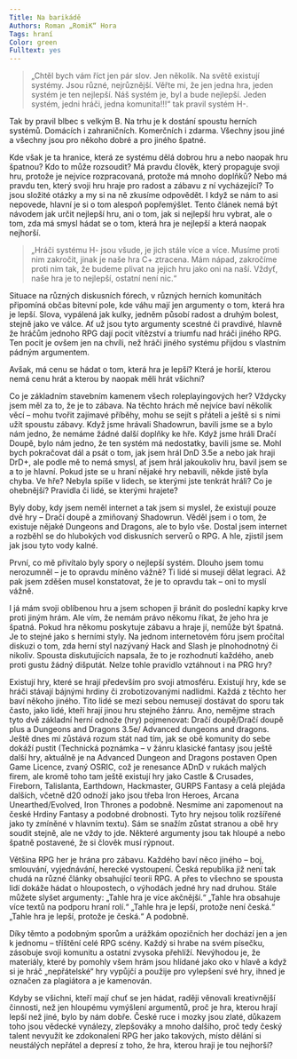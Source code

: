 ```yaml
---
Title: Na barikádě
Authors: Roman „RomiK“ Hora 
Tags: hraní
Color: green
Fulltext: yes
---
```


>„Chtěl bych vám říct jen pár slov. Jen několik. Na světě existují systémy. Jsou různé, nejrůznější. Věřte mi, že jen jedna hra, jeden systém je ten nejlepší. Náš systém je, byl a bude nejlepší. Jeden systém, jedni hráči, jedna komunita!!!“ tak pravil systém H­-. 

Tak by pravil blbec s velkým B. Na trhu je k dostání spoustu herních systémů. Domácích i zahraničních. Komerčních i zdarma. Všechny jsou jiné a všechny jsou pro někoho dobré a pro jiného špatné. 

Kde však je ta hranice, která ze systému dělá dobrou hru a nebo naopak hru špatnou? Kdo to může rozsoudit? Má pravdu člověk, který propaguje svoji hru, protože je nejvíce rozpracovaná, protože má mnoho doplňků? Nebo má pravdu ten, který svoji hru hraje pro radost a zábavu z ní vycházející? To jsou složité otázky a my si na ně zkusíme odpovědět. I když se nám to asi nepovede, hlavní je si o tom alespoň popřemýšlet. Tento článek nemá být návodem jak určit nejlepší hru, ani o tom, jak si nejlepší hru vybrat, ale o tom, zda má smysl hádat se o tom, která hra je nejlepší a která naopak nejhorší. 

> „Hráči systému H- ­jsou všude, je jich stále více a více. Musíme proti nim zakročit, jinak je naše hra C+ ztracena. Mám nápad, zakročíme proti nim tak, že budeme plivat na jejich hru jako oni na naší. Vždyť, naše hra je to nejlepší, ostatní není nic.“ 

Situace na různých diskusních fórech, v různých herních komunitách připomíná občas bitevní pole, kde váhu mají jen argumenty o tom, která hra je lepší. Slova, vypálená jak kulky, jedněm působí radost a druhým bolest, stejně jako ve válce. Ať už jsou tyto argumenty scestné či pravdivé, hlavně že hráčům jednoho RPG dají pocit vítězství a triumfu nad hráči jiného RPG. Ten pocit je ovšem jen na chvíli, než hráči jiného systému přijdou s vlastním pádným argumentem. 

Avšak, má cenu se hádat o tom, která hra je lepší? Která je horší, kterou nemá cenu hrát a kterou by naopak měli hrát všichni? 

Co je základním stavebním kamenem všech roleplayingových her? Vždycky jsem měl za to, že je to zábava. Na těchto hrách mě nejvíce baví několik věcí – mohu tvořit zajímavé příběhy, mohu se sejít s přáteli a ještě si s nimi užít spoustu zábavy. Když jsme hrávali Shadowrun, bavili jsme se a bylo nám jedno, že nemáme žádné další doplňky ke hře. Když jsme hráli Dračí Doupě, bylo nám jedno, že ten systém má nedostatky, bavili jsme se. Mohl bych pokračovat dál a psát o tom, jak jsem hrál DnD 3.5e a nebo jak hraji DrD+, ale podle mě to nemá smysl, ať jsem hrál jakoukoliv hru, bavil jsem se a to je hlavní. Pokud jste se u hraní nějaké hry nebavili, někde jistě byla chyba. Ve hře? Nebyla spíše v lidech, se kterými jste tenkrát hráli? Co je ohebnější? Pravidla či lidé, se kterými hrajete? 

Byly doby, kdy jsem neměl internet a tak jsem si myslel, že existují pouze dvě hry – Dračí doupě a zmiňovaný Shadowrun. Věděl jsem i o tom, že existuje nějaké Dungeons and Dragons, ale to bylo vše. Dostal jsem internet a rozběhl se do hlubokých vod diskusních serverů o RPG. A hle, zjistil jsem jak jsou tyto vody kalné. 

První, co mě přivítalo byly spory o nejlepší systém. Dlouho jsem tomu nerozumněl – je to opravdu míněno vážně? Ti lidé si musejí dělat legraci. Až pak jsem zděšen musel konstatovat, že je to opravdu tak – oni to myslí vážně. 

I já mám svoji oblíbenou hru a jsem schopen ji bránit do poslední kapky krve proti jiným hrám. Ale vím, že nemám právo někomu říkat, že jeho hra je špatná. Pokud hra někomu poskytuje zábavu a hraje jí, nemůže být špatná. Je to stejné jako s herními styly. Na jednom internetovém fóru jsem pročítal diskuzi o tom, zda herní styl nazývaný Hack and Slash je plnohodnotný či nikoliv. Spousta diskutujících napsala, že to je rozhodnutí každého, aneb proti gustu žádný dišputát. Nelze tohle pravidlo vztáhnout i na PRG hry? 

Existují hry, které se hrají především pro svoji atmosféru. Existují hry, kde se hráči stávají bájnými hrdiny či zrobotizovanými nadlidmi. Každá z těchto her baví někoho jiného. Tito lidé se mezi sebou nemusejí dostávat do sporu tak často, jako lidé, kteří hrají jinou hru stejného žánru. Ano, nemějme strach tyto dvě základní herní odnože (hry) pojmenovat: Dračí doupě/Dračí doupě plus a Dungeons and Dragons 3.5e/ Advanced dungeons and dragons. Ještě dnes mi zůstává rozum stát nad tím, jak se obě komunity do sebe dokáží pustit (Technická poznámka – v žánru klasické fantasy jsou ještě další hry, aktuálně je na Advanced Dungeon and Dragons postaven Open Game Licence, zvaný OSRIC, což je renesance ADnD v rukách malých firem, ale kromě toho tam ještě existují hry jako Castle & Crusades, Fireborn, Talislanta, Earthdown, Hackmaster, GURPS Fantasy a celá plejáda dalších, včetně d20 odnoží jako jsou třeba Iron Heroes, Arcana Unearthed/Evolved, Iron Thrones a podobně. Nesmíme ani zapomenout na české Hrdiny Fantasy a podobné drobnosti. Tyto hry nejsou tolik rozšířené jako ty zmíněné v hlavním textu). Sám se snažím zůstat stranou a obě hry soudit stejně, ale ne vždy to jde. Některé argumenty jsou tak hloupé a nebo špatně postavené, že si člověk musí rýpnout. 

Většina RPG her je hrána pro zábavu. Každého baví něco jiného – boj, smlouvání, vyjednávání, herecké vystoupení. Česká republika již není tak chudá na různé články obsahující teorii RPG. A přes to všechno se spousta lidí dokáže hádat o hloupostech, o výhodách jedné hry nad druhou. Stále můžete slyšet argumenty: „Tahle hra je více akčnější.“ „Tahle hra obsahuje více textů na podporu hraní rolí.“ „Tahle hra je lepší, protože není česká.“ „Tahle hra je lepší, protože je česká.“ A podobně. 

Díky těmto a podobným sporům a urážkám opozičních her dochází jen a jen k jednomu – tříštění celé RPG scény. Každý si hrabe na svém písečku, zásobuje svoji komunitu a ostatní zvysoka přehlíží. Nevýhodou je, že materiály, které by pomohly všem hrám jsou hlídané jako oko v hlavě a když si je hráč „nepřátelské“ hry vypůjčí a použije pro vylepšení své hry, ihned je označen za plagiátora a je kamenován. 

Kdyby se všichni, kteří mají chuť se jen hádat, raději věnovali kreativnější činnosti, než jen hloupému vymýšlení argumentů, proč je hra, kterou hrají lepší než jiné, bylo by nám dobře. České ruce i mozky jsou zlaté, důkazem toho jsou vědecké vynálezy, zlepšováky a mnoho dalšího, proč tedy český talent nevyužít ke zdokonalení RPG her jako takových, místo dělání si neustálých nepřátel a depresí z toho, že hra, kterou hraji je tou nejhorší? 
